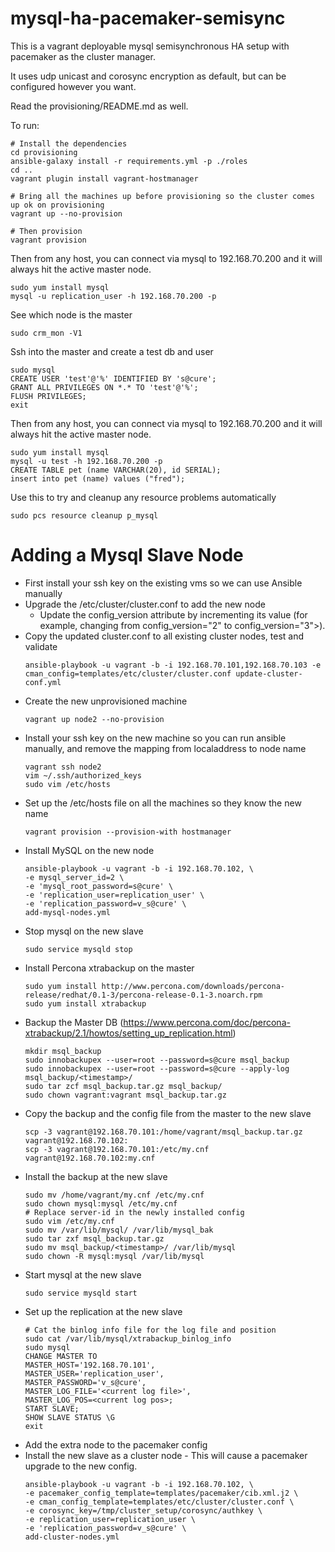 # mysql-ha-pacemaker-semisync

This is a vagrant deployable mysql semisynchronous HA setup with pacemaker as the cluster manager.

It uses udp unicast and corosync encryption as default, but can be configured however you want. 

Read the provisioning/README.md as well.

To run:

    # Install the dependencies
    cd provisioning
    ansible-galaxy install -r requirements.yml -p ./roles
    cd ..
    vagrant plugin install vagrant-hostmanager
    
    # Bring all the machines up before provisioning so the cluster comes up ok on provisioning
    vagrant up --no-provision
        
    # Then provision
    vagrant provision
    
Then from any host, you can connect via mysql to 192.168.70.200 and it will always hit the active master node.
    
    sudo yum install mysql
    mysql -u replication_user -h 192.168.70.200 -p

See which node is the master

    sudo crm_mon -V1

Ssh into the master and create a test db and user
    
    sudo mysql 
    CREATE USER 'test'@'%' IDENTIFIED BY 's@cure';
    GRANT ALL PRIVILEGES ON *.* TO 'test'@'%';
    FLUSH PRIVILEGES;
    exit
    
Then from any host, you can connect via mysql to 192.168.70.200 and it will always hit the active master node.
    
    sudo yum install mysql
    mysql -u test -h 192.168.70.200 -p
    CREATE TABLE pet (name VARCHAR(20), id SERIAL);
    insert into pet (name) values ("fred");

Use this to try and cleanup any resource problems automatically

    sudo pcs resource cleanup p_mysql
    
# Adding a Mysql Slave Node
- First install your ssh key on the existing vms so we can use Ansible manually
- Upgrade the /etc/cluster/cluster.conf to add the new node 
  - Update the config_version attribute by incrementing its value (for example, changing from config_version="2" to config_version="3">).   
- Copy the updated cluster.conf to all existing cluster nodes, test and validate
  ```
  ansible-playbook -u vagrant -b -i 192.168.70.101,192.168.70.103 -e cman_config=templates/etc/cluster/cluster.conf update-cluster-conf.yml
  ```
- Create the new unprovisioned machine
  ```
  vagrant up node2 --no-provision
  ```
- Install your ssh key on the new machine so you can run ansible manually, and remove the mapping from localaddress to node name
  ```
  vagrant ssh node2
  vim ~/.ssh/authorized_keys
  sudo vim /etc/hosts 
  ```
- Set up the /etc/hosts file on all the machines so they know the new name
  ```
  vagrant provision --provision-with hostmanager
  ```
- Install MySQL on the new node
  ```
  ansible-playbook -u vagrant -b -i 192.168.70.102, \
  -e mysql_server_id=2 \
  -e 'mysql_root_password=s@cure' \
  -e 'replication_user=replication_user' \
  -e 'replication_password=v_s@cure' \
  add-mysql-nodes.yml
  ```
- Stop mysql on the new slave
  ```
  sudo service mysqld stop
  ```
- Install Percona xtrabackup on the master
  ```
  sudo yum install http://www.percona.com/downloads/percona-release/redhat/0.1-3/percona-release-0.1-3.noarch.rpm
  sudo yum install xtrabackup
  ```
- Backup the Master DB (https://www.percona.com/doc/percona-xtrabackup/2.1/howtos/setting_up_replication.html)
  ```
  mkdir msql_backup
  sudo innobackupex --user=root --password=s@cure msql_backup
  sudo innobackupex --user=root --password=s@cure --apply-log msql_backup/<timestamp>/
  sudo tar zcf msql_backup.tar.gz msql_backup/
  sudo chown vagrant:vagrant msql_backup.tar.gz
  ```
- Copy the backup and the config file from the master to the new slave 
  ```
  scp -3 vagrant@192.168.70.101:/home/vagrant/msql_backup.tar.gz vagrant@192.168.70.102:
  scp -3 vagrant@192.168.70.101:/etc/my.cnf vagrant@192.168.70.102:my.cnf
  ```
- Install the backup at the new slave
  ```
  sudo mv /home/vagrant/my.cnf /etc/my.cnf
  sudo chown mysql:mysql /etc/my.cnf
  # Replace server-id in the newly installed config
  sudo vim /etc/my.cnf
  sudo mv /var/lib/mysql/ /var/lib/mysql_bak
  sudo tar zxf msql_backup.tar.gz
  sudo mv msql_backup/<timestamp>/ /var/lib/mysql
  sudo chown -R mysql:mysql /var/lib/mysql
  ```
- Start mysql at the new slave
  ```
  sudo service mysqld start
  ```
- Set up the replication at the new slave
  ```
  # Cat the binlog info file for the log file and position
  sudo cat /var/lib/mysql/xtrabackup_binlog_info
  sudo mysql
  CHANGE MASTER TO
  MASTER_HOST='192.168.70.101',
  MASTER_USER='replication_user',
  MASTER_PASSWORD='v_s@cure',
  MASTER_LOG_FILE='<current log file>',
  MASTER_LOG_POS=<current log pos>;
  START SLAVE;
  SHOW SLAVE STATUS \G
  exit
  ```
- Add the extra node to the pacemaker config
- Install the new slave as a cluster node - This will cause a pacemaker upgrade to the new config.
  ```
  ansible-playbook -u vagrant -b -i 192.168.70.102, \
  -e pacemaker_config_template=templates/pacemaker/cib.xml.j2 \
  -e cman_config_template=templates/etc/cluster/cluster.conf \
  -e corosync_key=/tmp/cluster_setup/corosync/authkey \
  -e replication_user=replication_user \
  -e 'replication_password=v_s@cure' \
  add-cluster-nodes.yml
  ```
